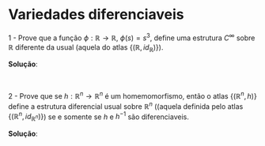 # Variedades diferenciaveis

<!-- Fonte: gadea2012analysis. -->

1 - Prove que a função $\phi : \mathbb{R} \rightarrow \mathbb{R}$, $\phi(s) = s^{3}$, define uma estrutura $C^{\infty}$ sobre $\mathbb{R}$ diferente da usual (aquela do atlas $\lbrace (\mathbb{R}, id_{\mathbb{R}}) \rbrace$).  

**Solução**:

<br/>

2 - Prove que se $h: \mathbb{R}^{n} \rightarrow \mathbb{R}^{n}$ é um homemomorfismo, então o atlas $\lbrace (\mathbb{R}^{n}, h) \rbrace$ define a estrutura diferencial usual sobre $\mathbb{R}^{n}$ ((aquela definida pelo atlas $\lbrace (\mathbb{R}^{n}, id_{\mathbb{R}^{n}}) \rbrace$) se e somente se $h$ e $h^{-1}$ são diferenciaveis.  

**Solução**:

